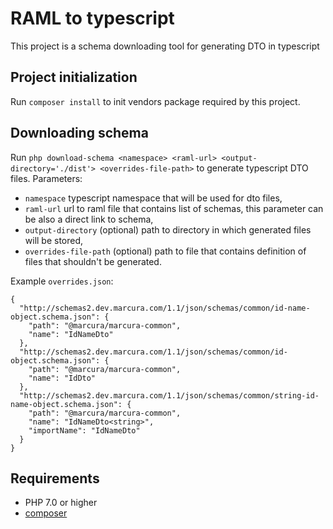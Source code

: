 # RAML to typescript

This project is a schema downloading tool for generating DTO in typescript

## Project initialization

Run `composer install` to init vendors package required by this project.

## Downloading schema

Run `php download-schema <namespace> <raml-url> <output-directory='./dist'> <overrides-file-path>` to generate typescript DTO files.
Parameters:
* `namespace` typescript namespace that will be used for dto files,
* `raml-url` url to raml file that contains list of schemas, this parameter can be also a direct link to schema,
* `output-directory` (optional) path to directory in which generated files will be stored,
* `overrides-file-path` (optional) path to file that contains definition of files that shouldn't be generated.

Example `overrides.json`:
```
{
  "http://schemas2.dev.marcura.com/1.1/json/schemas/common/id-name-object.schema.json": {
    "path": "@marcura/marcura-common",
    "name": "IdNameDto"
  },
  "http://schemas2.dev.marcura.com/1.1/json/schemas/common/id-object.schema.json": {
    "path": "@marcura/marcura-common",
    "name": "IdDto"
  },
  "http://schemas2.dev.marcura.com/1.1/json/schemas/common/string-id-name-object.schema.json": {
    "path": "@marcura/marcura-common",
    "name": "IdNameDto<string>",
    "importName": "IdNameDto"
  }
}

```

## Requirements

* PHP 7.0 or higher
* [composer](https://getcomposer.org/)
